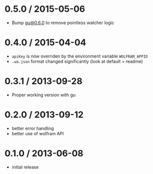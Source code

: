 0.5.0 / 2015-05-06
==================
  * Bump gu@0.6.0 to remove pointless watcher logic

0.4.0 / 2015-04-04
==================
  * `apiKey` is now overriden by the environment variable `WOLFRAM_APPID`
  * `.wa.json` format changed significantly (look at default + readme)

0.3.1 / 2013-09-28
==================
  * Proper working version with gu

0.2.0 / 2013-09-12
==================
  * better error handling
  * better use of wolfram API

0.1.0 / 2013-06-08
==================
  * initial release
